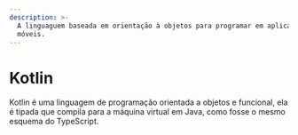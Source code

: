 ```yaml
---
description: >-
  A linguaguem baseada em orientação à objetos para programar em aplicativos
  móveis.
---
```


# Kotlin

Kotlin é uma linguagem de programação orientada a objetos e funcional, ela é tipada que compila para a máquina virtual em Java, como fosse o mesmo esquema do TypeScript.
